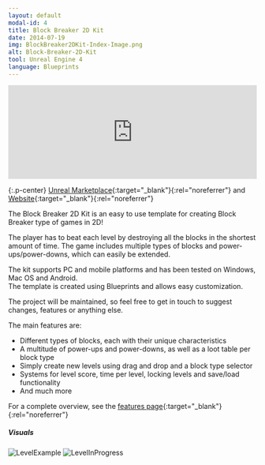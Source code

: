 ```yaml
---
layout: default
modal-id: 4
title: Block Breaker 2D Kit
date: 2014-07-19
img: BlockBreaker2DKit-Index-Image.png
alt: Block-Breaker-2D-Kit
tool: Unreal Engine 4
language: Blueprints
---
```


<iframe src="https://widgets.gamejolt.com/package/v1?key=R2df7EYr&theme=dark" frameborder="0" width="100%" height="190"></iframe>  

{:.p-center}
[Unreal Marketplace][unreal-marketplace]{:target="_blank"}{:rel="noreferrer"} and [Website][website]{:target="_blank"}{:rel="noreferrer"}

The Block Breaker 2D Kit is an easy to use template for creating Block Breaker type of games in 2D!

The player has to beat each level by destroying all the blocks in the shortest amount of time.
The game includes multiple types of blocks and power-ups/power-downs, which can easily be extended.

The kit supports PC and mobile platforms and has been tested on Windows, Mac OS and Android.        
The template is created using Blueprints and allows easy customization.
 
The project will be maintained, so feel free to get in touch to suggest changes, features or anything else.

The main features are:
- Different types of blocks, each with their unique characteristics
- A multitude of power-ups and power-downs, as well as a loot table per block type
- Simply create new levels using drag and drop and a block type selector
- Systems for level score, time per level, locking levels and save/load functionality
- And much more

For a complete overview, see the [features page][feature-page]{:target="_blank"}{:rel="noreferrer"}

##### Visuals

<img src="{{site.baseurl}}/assets/images/block_breaker_2d_kit/LevelExample.png" class="img-responsive img-centered" alt="LevelExample"/>
<img src="{{site.baseurl}}/assets/images/block_breaker_2d_kit/LevelInProgress.png" class="img-responsive img-centered" alt="LevelInProgress"/>

[unreal-marketplace]: https://www.unrealengine.com/marketplace/block-breaker-2d-kit
[website]: https://gracesgames.com/BlockBreaker2DKit/
[feature-page]: https://gracesgames.com/BlockBreaker2DKit/features/
